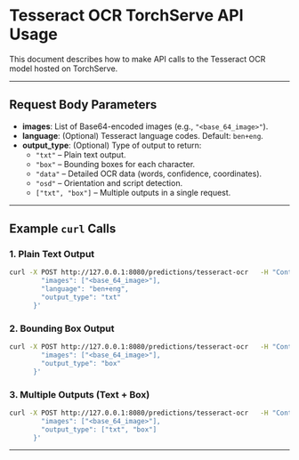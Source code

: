 # Tesseract OCR TorchServe API Usage

This document describes how to make API calls to the Tesseract OCR model hosted on TorchServe.

---

## Request Body Parameters

- **images**: List of Base64-encoded images (e.g., `"<base_64_image>"`).
- **language**: (Optional) Tesseract language codes. Default: `ben+eng`.
- **output_type**: (Optional) Type of output to return:
  - `"txt"` – Plain text output.
  - `"box"` – Bounding boxes for each character.
  - `"data"` – Detailed OCR data (words, confidence, coordinates).
  - `"osd"` – Orientation and script detection.
  - `["txt", "box"]` – Multiple outputs in a single request.

---

## Example `curl` Calls

### 1. Plain Text Output
```bash
curl -X POST http://127.0.0.1:8080/predictions/tesseract-ocr   -H "Content-Type: application/json"   -d '{
        "images": ["<base_64_image>"],
        "language": "ben+eng",
        "output_type": "txt"
      }'
```

### 2. Bounding Box Output
```bash
curl -X POST http://127.0.0.1:8080/predictions/tesseract-ocr   -H "Content-Type: application/json"   -d '{
        "images": ["<base_64_image>"],
        "output_type": "box"
      }'
```

### 3. Multiple Outputs (Text + Box)
```bash
curl -X POST http://127.0.0.1:8080/predictions/tesseract-ocr   -H "Content-Type: application/json"   -d '{
        "images": ["<base_64_image>"],
        "output_type": ["txt", "box"]
      }'
```

---
